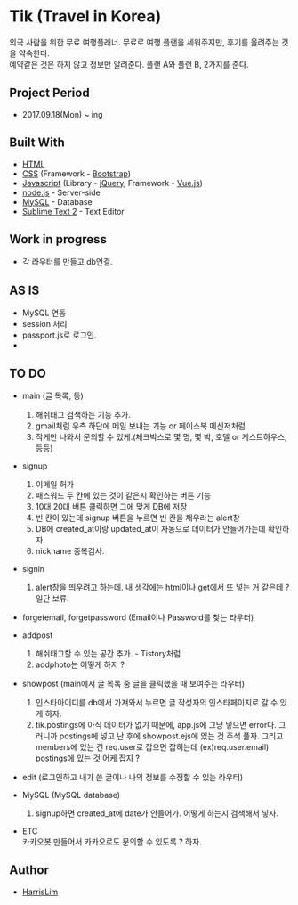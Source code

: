 # Tik (Travel in Korea)

외국 사람을 위한 무료 여행플래너. 무료로 여행 플랜을 세워주지만, 후기를 올려주는 것을 약속한다.<br> 예약같은 것은 하지 않고 정보만 알려준다. 플랜 A와 플랜 B, 2가지를 준다.

## Project Period

* 2017.09.18(Mon) ~ ing

## Built With

* [HTML](https://www.w3.org/html/)
* [CSS](https://www.w3.org/Style/CSS/) (Framework - [Bootstrap](https://getbootstrap.com/))
* [Javascript](https://www.javascript.com/) (Library - [jQuery](https://jquery.com/), Framework - [Vue.js](https://vuejs.org/))
* [node.js](https://nodejs.org/en/) - Server-side
* [MySQL](https://www.mysql.com/) - Database
* [Sublime Text 2](http://www.sublimetext.com/2) - Text Editor


## Work in progress

*  각 라우터를 만들고 db연결.

## AS IS

* MySQL 연동
* session 처리
* passport.js로 로그인.
* 

## TO DO

* main (글 목록, 등)<br>
	1. 해쉬태그 검색하는 기능 추가.<br>
	2. gmail처럼 우측 하단에 메일 보내는 기능 or 페이스북 메신저처럼<br>
	3. 작게만 나와서 문의할 수 있게.(체크박스로 몇 명, 몇 박, 호텔 or 게스트하우스, 등등)

* signup<br>
	1. 이메일 허가<br>
	2. 패스워드 두 칸에 있는 것이 같은지 확인하는 버튼 기능<br>
	3. 10대 20대 버튼 클릭하면 그에 맞게 DB에 저장<br>
	4. 빈 칸이 있는데 signup 버튼을 누르면 빈 칸을 채우라는 alert창<br>
	5. DB에 created_at이랑 updated_at이 자동으로 데이터가 안들어가는데 확인하자.
	6. nickname 중복검사.

* signin
	1. alert창을 띄우려고 하는데. 내 생각에는 html이나 get에서 또 넣는 거 같은데 ? 일단 보류. 

* forgetemail, forgetpassword (Email이나 Password를 찾는 라우터)

* addpost<br>
	1. 해쉬태그할 수 있는 공간 추가. - Tistory처럼
	2. addphoto는 어떻게 하지 ? 

* showpost (main에서 글 목록 중 글을 클릭했을 때 보여주는 라우터)<br>
	1. 인스타아이디를 db에서 가져와서 누르면 글 작성자의 인스타페이지로 갈 수 있게 하자.<br>
	2. tik.postings에 아직 데이터가 없기 때문에, app.js에 그냥 넣으면 error다. 그러니까 postings에 넣고 난 후에 showpost.ejs에 있는 것 주석 풀자. 그리고 members에 있는 건 req.user로 잡으면 잡히는데 (ex)req.user.email) postings에 있는 것 어케 잡지 ?

* edit (로그인하고 내가 쓴 글이나 나의 정보를 수정할 수 있는 라우터)

* MySQL (MySQL database)<br>
	1. signup하면 created_at에 date가 안들어가. 어떻게 하는지 검색해서 넣자.


* ETC<br>
	카카오봇 만들어서 카카오로도 문의할 수 있도록 ? 하자.
## Author

* [HarrisLim](https://github.com/HarrisLim)<br><br>
